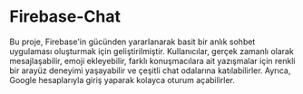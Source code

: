 
# Firebase-Chat

Bu proje, Firebase'in gücünden yararlanarak basit bir anlık sohbet uygulaması oluşturmak için geliştirilmiştir.
Kullanıcılar, gerçek zamanlı olarak mesajlaşabilir, emoji ekleyebilir, farklı konuşmacılara ait yazışmalar için renkli bir arayüz deneyimi yaşayabilir ve çeşitli chat odalarına katılabilirler. 
Ayrıca, Google hesaplarıyla giriş yaparak kolayca oturum açabilirler.
